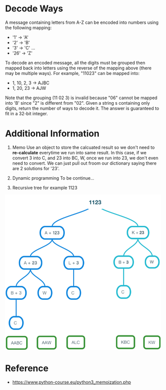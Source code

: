 # Decode Ways
A message containing letters from A-Z can be encoded into numbers using the following mapping:
* '1' -> 'A'
* '2' -> 'B'
* '3' -> 'C'
...
* '26' -> 'Z'

To decode an encoded message, all the digits must be grouped then mapped back into letters using the reverse of the mapping above (there may be multiple ways). For example, "11023" can be mapped into:
* 1, 10, 2, 3 -> AJBC 
* 1, 20, 23 -> AJW

Note that the grouping (11 02 3) is invalid because "06" cannot be mapped into 'B' since "2" is different from "02".
Given a string s containing only digits, return the number of ways to decode it.
The answer is guaranteed to fit in a 32-bit integer.

# Additional Information
1. Memo
Use an object to store the calcuated result so we don't need to **re-calculate** everytime we run into same result. In this case, if we convert 3 into C, and 23 into BC, W, once we run into 23, we don't even need to convert. We can just pull out froom our dictionary saying there are 2 solutions for '23'.

2. Dynamic programming
To be continue...

3. Recursive tree for example 1123

![](src/1123.png)

# Reference
- https://www.python-course.eu/python3_memoization.php